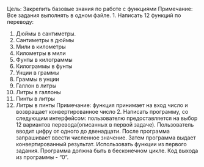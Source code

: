 Цель:
    Закрепить базовые знания по работе с функциями
Примечание:
    Все задания выполнять в одном файле.
    1. Написать 12 функций по переводу:
1. Дюймы в сантиметры.
2. Сантиметры в дюймы
3. Мили в километры
4. Километры в мили
5. Фунты в килограммы
6. Килограммы в фунты
7. Унции в граммы
8. Граммы в унции
9. Галлон в литры
10. Литры в галлоны
11. Пинты в литры
12. Литры в пинты
Примечание: функция принимает на вход число и возвращает конвертированное число
    2. Написать программу, со следующим интерфейсом: пользователю предоставляется на выбор 12 вариантов перевода(описанных в первой задаче). Пользователь вводит цифру от одного до двенадцати. После программа запрашивает ввести численное значение. Затем программа выдает конвертированный результат. Использовать функции из первого задания. Программа должна быть в бесконечном цикле. Код выхода из программы - “0”.